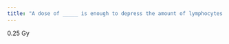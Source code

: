 ```yaml
---
title: "A dose of _____ is enough to depress the amount of lymphocytes circulating in the blood"
---
```

0.25 Gy

